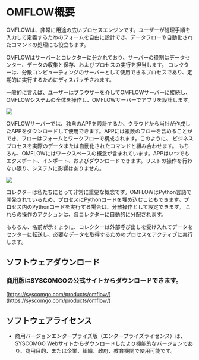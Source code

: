 # OMFLOW概要

OMFLOWは、非常に用途の広いプロセスエンジンです。ユーザーが処理手順を入力して定義するためのフォームを自由に設計でき、データフローや自動化されたコマンドの処理にも役立ちます。

OMFLOWはサーバーとコレクターに分かれており、サーバーの役割はデータセンター、データの収集と保存、およびプロセスの実行を担当します。
コレクターは、分散コンピューティングのサーバーとして使用できるプロセスであり、定期的に実行するためにディスパッチされます。

一般的に言えば、ユーザーはブラウザーを介してOMFLOWサーバーに接続し、OMFLOWシステムの全体を操作し、OMFLOWサーバーでアプリを設計します。

![](https://syscomgo.com/wp-content/uploads/2023/11/OMFLOW_2-1_1.png)

OMFLOWサーバーでは、独自のAPPを設計するか、クラウドから当社が作成したAPPをダウンロードして使用できます。APPには複数のフローを含めることができ、フローはフォームとワークフローで構成されます。このように、 ビジネスプロセスを実際のデータまたは自動化されたコマンドと組み合わせます。 もちろん、OMFLOWにはワークスペースの概念が含まれています。APPはいつでもエクスポート、インポート、およびダウンロードできます。リストの操作を行わない限り、システムに影響はありません。

![](https://syscomgo.com/wp-content/uploads/2023/11/OMFLOW_2-1_2.png)

コレクターは私たちにとって非常に重要な概念です。OMFLOWはPython言語で開発されているため、プロセスにPythonコードを埋め込むこともできます。プロセス内のPythonコードを実行する場合は、分散操作として設定できます。 これらの操作のアクションは、各コレクターに自動的に分配されます。

もちろん、名前が示すように、コレクターは外部呼び出しを受け入れてデータをセンターに転送し、必要なデータを取得するためのプロセスをアクティブに実行します。

## ソフトウェアダウンロード


### 商用版はSYSCOMGOの公式サイトからダウンロードできます。

[https://syscomgo.com/products/omflow/](https://syscomgo.com/products/omflow/)


## ソフトウェアライセンス

* 商用バージョンエンタープライズ版（エンタープライズライセンス）は、SYSCOMGO Webサイトからダウンロードしたより機能的なバージョンであり、商用目的、または企業、組織、政府、教育機関で使用可能です。
   
